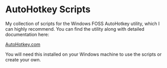 # AutoHotkey Scripts

My collection of scripts for the Windows FOSS AutoHotkey utility, which I can highly recommend. You can find the utility along with detailed documentation here:

[AutoHotkey.com](https://www.autohotkey.com/)

You will need this installed on your Windows machine to use the scripts or create your own.
